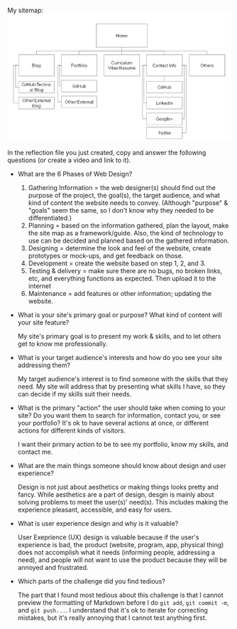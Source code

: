 My sitemap:
![My sitemap](imgs/site-map.png)

In the reflection file you just created, copy and answer the following questions (or create a video and link to it). 

- What are the 6 Phases of Web Design?
  1. Gathering Information = the web designer(s) should find out the purpose of the project, the goal(s), the target audience, and what kind of content the website needs to convey.  (Although "purpose" & "goals" seem the same, so I don't know why they needed to be differentiated.)
  2. Planning = based on the information gathered, plan the layout, make the site map as a framework/guide.  Also, the kind of technology to use can be decided and planned based on the gathered information.
  3. Designing = determine the look and feel of the website, create prototypes or mock-ups, and get feedback on those.
  4. Development = create the website based on step 1, 2, and 3.
  5. Testing & delivery = make sure there are no bugs, no broken links, etc, and everything functions as expected.  Then upload it to the internet
  6. Maintenance = add features or other information; updating the website.

- What is your site's primary goal or purpose? What kind of content will your site feature?

   My site's primary goal is to present my work & skills, and to let others get to know me professionally.

- What is your target audience's interests and how do you see your site addressing them?

   My target audience's interest is to find someone with the skills that they need.  My site will address that by presenting what skills I have, so they can decide if my skills suit their needs.  

- What is the primary "action" the user should take when coming to your site? Do you want them to search for information, contact you, or see your portfolio? It's ok to have several actions at once, or different actions for different kinds of visitors.

   I want their primary action to be to see my portfolio, know my skills, and contact me.  

- What are the main things someone should know about design and user experience?

   Design is not just about aesthetics or making things looks pretty and fancy.  While aesthetics are a part of design, desgin is mainly about solving problems to meet the user(s)' need(s).  This includes making the experience pleasant, accessible, and easy for users.  

- What is user experience design and why is it valuable? 

   User Exeprience (UX) design is valuable because if the user's experience is bad, the product (website, program, app, physical thing) does not accomplish what it needs (informing people, addressing a need), and people will not want to use the product because they will be annoyed and frustrated.  

- Which parts of the challenge did you find tedious?

   The part that I found most tedious about this challenge is that I cannot preview the formatting of Markdown before I do `git add`, `git commit -m`, and `git push...`.  I understand that it's ok to iterate for correcting mistakes, but it's really annoying that I cannot test anything first.